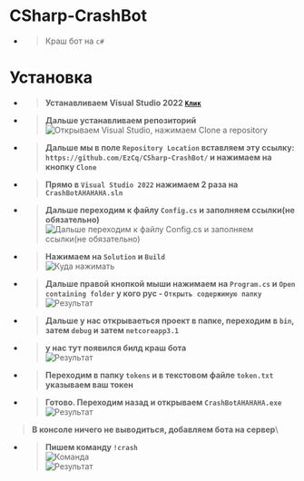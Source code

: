 # CSharp-CrashBot
- > Краш бот на `c#`

# Установка
- > **Устанавливаем Visual Studio 2022 [`Клик`](https://visualstudio.microsoft.com/vs/)**
- > **Дальше устанавливаем репозиторий**\
![Открываем Visual Studio, нажимаем `Clone a repository`](https://media.discordapp.net/attachments/968430416602234930/972102115428302858/unknown.png?width=303&height=442)
- > **Дальше мы в поле `Repository Location` вставляем эту ссылку: `https://github.com/EzCq/CSharp-CrashBot/` и нажимаем на кнопку `Clone`**
- > **Прямо в `Visual Studio 2022` нажимаем 2 раза на `CrashBotAHAHAHA.sln`**
- > **Дальше переходим к файлу `Config.cs` и заполняем ссылки(не обязательно)**
![Дальше переходим к файлу `Config.cs` и заполняем ссылки(не обязательно)](https://media.discordapp.net/attachments/968430416602234930/972103728486309948/unknown.png)
- > **Нажимаем на `Solution` и `Build`**\
![Куда нажимать](https://media.discordapp.net/attachments/968430416602234930/972104730249682984/unknown.png)
- > **Дальше правой кнопкой мыши нажимаем на `Program.cs` и `Open containing folder` у кого рус - `Открыть содержимую папку`**\
![Результат](https://media.discordapp.net/attachments/968430416602234930/972105507785547817/unknown.png)
- > **Дальше у нас открываеться проект в папке, переходим в `bin`, затем `debug` и затем `netcoreapp3.1`**
- > **у нас тут появился билд краш бота**\
![Результат](https://media.discordapp.net/attachments/968430416602234930/972106792177918012/unknown.png)
- > **Переходим в папку `tokens` и в текстовом файле `token.txt` указываем ваш токен**
- > **Готово. Переходим назад и открываем `CrashBotAHAHAHA.exe`**\
![Результат](https://media.discordapp.net/attachments/968430416602234930/972107320735707186/unknown.png?width=875&height=442)
> **В консоле ничего не выводиться, добавляем бота на сервер**\
- > **Пишем команду `!crash`**\
![Команда](https://media.discordapp.net/attachments/970022365343940610/972108171806117938/unknown.png)\
![Результат](https://media.discordapp.net/attachments/972108303305945138/972108699701215282/unknown.png?width=379&height=221)
